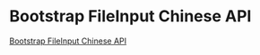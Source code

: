 # Bootstrap FileInput Chinese API
[Bootstrap FileInput Chinese API](https://aiwithcloud.com/2022/09/15/bootstrap_fileinput_chinese_api/)